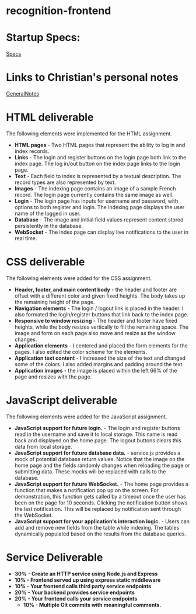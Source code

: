 # recognition-frontend

# Startup Specs:

[Specs](startupSpec.md)

# Links to Christian's personal notes

[GeneralNotes](/notes.md)

# HTML deliverable

The following elements were implemented for the HTML assignment.

- **HTML pages** - Two HTML pages that represent the ability to log in and index records.
- **Links** - The login and register buttons on the login page both link to the index page. The log in/out button on the index page links to the login page.
- **Text** - Each field to index is represented by a textual description. The record types are also represented by text.
- **Images** - The indexing page contains an image of a sample French record. The login page currently contains the same image as well.
- **Login** - The login page has inputs for username and password, with options to both register and login. The indexing page displays the user name of the logged in user.
- **Database** - The image and initial field values represent content stored persistently in the database.
- **WebSocket** - The index page can display live notifications to the user in real time.

# CSS deliverable

The following elements were added for the CSS assignment.

- **Header, footer, and main content body** - the header and footer are offset with a different color and given fixed heights. The body takes up the remaining height of the page.
- **Navigation elements** - The login / logout link is placed in the header. I also formated the login/register buttons that link back to the index page.
- **Responsive to window resizing** - The header and footer have fixed heights, while the body resizes vertically to fill the remaining space. The image and form on each page also move and resize as the window changes.
- **Application elements** - I centered and placed the form elements for the pages. I also edited the color scheme for the elements.
- **Application text content** - I increased the size of the text and changed some of the colors. I also added margins and padding around the text.
- **Application images** - the image is placed within the left 66% of the page and resizes with the page.

# JavaScript deliverable

The following elements were added for the JavaScript assignment.

- **JavaScript support for future login.** - The login and register buttons read in the username and save it to local storage. This name is read back and displayed on the home page. The logout buttons clears this data from local storage.
- **JavaScript support for future database data.** - service.js provides a mock of potential database return values. Notice that the image on the home page and the fields randomly changes when reloading the page or submitting data. These mocks will be replaced with calls to the database.
- **JavaScript support for future WebSocket.** - The home page provides a function that makes a notification pop up on the screen. For demonstration, this function gets called by a timeout once the user has been on the page for 10 seconds. Clicking the notification button shows the last notification. This will be replaced by notification sent through the WebSocket.
- **JavaScript support for your application's interaction logic.** - Users can add and remove new fields from the table while indexing. The tables dynamically populated based on the results from the database queries.

# Service Deliverable

- **30% - Create an HTTP service using Node.js and Express**
- **10% - Frontend served up using express static middleware**
- **10% - Your frontend calls third party service endpoints**
- **20% - Your backend provides service endpoints**
- **20% - Your frontend calls your service endpoints**
  - **10% - Multiple Git commits with meaningful comments.**
